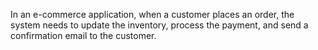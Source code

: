 In an e-commerce application, when a customer places an order, the system needs to update the inventory, process the payment, and send a confirmation email to the customer.